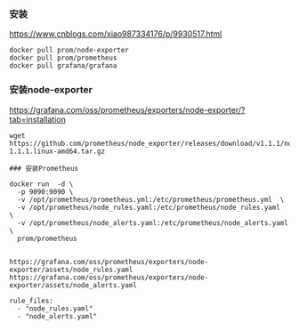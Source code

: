 

### 安装
https://www.cnblogs.com/xiao987334176/p/9930517.html
```
docker pull prom/node-exporter
docker pull prom/prometheus
docker pull grafana/grafana
```


### 安装node-exporter
https://grafana.com/oss/prometheus/exporters/node-exporter/?tab=installation
```
wget https://github.com/prometheus/node_exporter/releases/download/v1.1.1/node_exporter-1.1.1.linux-amd64.tar.gz

### 安装Prometheus

docker run  -d \
  -p 9090:9090 \
  -v /opt/prometheus/prometheus.yml:/etc/prometheus/prometheus.yml  \
  -v /opt/prometheus/node_rules.yaml:/etc/prometheus/node_rules.yaml  \
  -v /opt/prometheus/node_alerts.yaml:/etc/prometheus/node_alerts.yaml  \
  prom/prometheus
  
```

```
https://grafana.com/oss/prometheus/exporters/node-exporter/assets/node_rules.yaml
https://grafana.com/oss/prometheus/exporters/node-exporter/assets/node_alerts.yaml

```

```
rule_files:
  - "node_rules.yaml"
  - "node_alerts.yaml"
  
```

 
